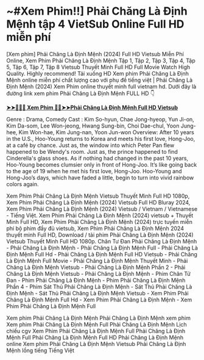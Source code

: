 # ~#Xem Phim!!] Phải Chăng Là Định Mệnh tập 4 VietSub Online Full HD miễn phí

[Xem phim] Phải Chăng Là Định Mệnh (2024) Full HD Vietsub Miễn Phí Online, Xem Phim Phải Chăng Là Định Mệnh Tập 1, Tập 2, Tập 3, Tập 4, Tập 5, Tập 6, Tập 7, Tập 8 Vietsub Thuyết Minh Full HD
Full Movie Watch High Quality. Highly recommend!
Tải xuống HD Xem phim Phải Chăng Là Định Mệnh online miễn phí chất lượng cao với phụ đề tiếng việt | Phải Chăng Là Định Mệnh (2024) Xem Phim online thuyết minh full vietnam hd. Dưới đây là đường link xem phim Phải Chăng Là Định Mệnh FULL HD 👇

**[➤➤🔴✅📱 Xem Phim 🔴✅➤➤Phải Chăng Là Định Mệnh Full HD Vietsub](https://megacinema.site/vi/tv/211065)**

Genre : Drama, Comedy 
Cast : Kim So-hyun, Chae Jong-hyeop, Yun Ji-on, Kim Da-som, Lee Won-jeong, Hwang Sung-bin, Choi Dae-chul, Yoon Jung-hee, Kim Won-hae, Kim Jung-nan, Yoon Jun-won 
Overview: 
After 10 years in the U.S., Hoo-Young returns to Korea and meets his first love, Hong-Joo, at a café by chance. Just as, the window into which Peter Pan flew happened to be Wendy's room. Just as, the prince happened to find Cinderella's glass shoes. As if nothing had changed in the past 10 years, Hoo-Young becomes clumsier only in front of Hong-Joo. It’s like going back to the age of 19 when he met his first love, Hong-Joo. Hoo-Young and Hong-Joo’s days, which have faded a little, begin to turn into vivid rainbow colors again. 

Xem Phim Phải Chăng Là Định Mệnh Vietsub Thuyết Minh Full HD 1080p, Xem Phim Phải Chăng Là Định Mệnh (2024) Vietsub Full HD Bluray 2024, Xem Phim Phải Chăng Là Định Mệnh (2024) Vietsub / Vietnam / Vietnamese - Tiếng Việt.
Xem Phim Phải Chăng Là Định Mệnh (2024) vietsub + Thuyết Minh Full HD, Xem Phim Phải Chăng Là Định Mệnh (2024) trực tuyến miễn phí bộ phim đầy đủ vietsub, Xem Phim Phải Chăng Là Định Mệnh 2024 thuyết minh Full HD, Download / tải phim Phải Chăng Là Định Mệnh (2024) Vietsub Thuyết Minh Full HD 1080p.
Chân Tư Đan Phải Chăng Là Định Mệnh - Phải Chăng Là Định Mệnh - Phải Chăng Là Định Mệnh Full - Phải Chăng Là Định Mệnh Full Hd - Phải Chăng Là Định Mệnh Full HD Vietsub - Phải Chăng Là Định Mệnh Full Movie - Phải Chăng Là Định Mệnh Thuyết Minh - Phải Chăng Là Định Mệnh Vietsub - Phải Chăng Là Định Mệnh Phần 2 - Phải Chăng Là Định Mệnh Vietsub - Phải Chăng Là Định Mệnh - Phim Chân Tử Đan - Phim Phải Chăng Là Định Mệnh - Phim Phải Chăng Là Định Mệnh Phần 4 - Phim Sát Thủ Phải Chăng Là Định Mệnh - Sát Thủ Phải Chăng Là Định Mệnh - Sát Thủ Phải Chăng Là Định Mệnh Vietsub - Xem Phim Phải Chăng Là Định Mệnh Full Hd - Xem Phim Phải Chăng Là Định Mệnh - Xem Phim Phải Chăng Là Định Mệnh Full

Xem phim Phải Chăng Là Định Mệnh
Phải Chăng Là Định Mệnh xem phim
Xem phim Phải Chăng Là Định Mệnh Full
Phải Chăng Là Định Mệnh Lịch chiếu cgv
Xem Phim Phải Chăng Là Định Mệnh Full
Phải Chăng Là Định Mệnh Full
Phải Chăng Là Định Mệnh Full HD
Phải Chăng Là Định Mệnh online
Xem phim Phải Chăng Là Định Mệnh Vietsub
Phải Chăng Là Định Mệnh lồng tiếng Tiếng Việt
